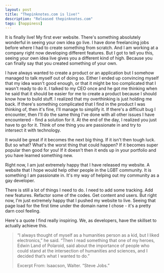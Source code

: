 ```yaml
---
layout: post
title: "Thepinknotes.com is live!"
description: "Released thepinknotes.com"
tags: [happiness]
---
```


It is finally live! My first ever website. There's something absolutely wonderful in seeing your own idea go live. I have done freelancing jobs before where I had to create something from scratch. And I am working at a company right now developing different features. But I got to tell you this, seeing your own idea live gives you a different kind of high. Because you can finally say that you created something of your own.

I have always wanted to create a product or an application but I somehow managed to talk myself out of doing so. Either I ended up convincing myself that my idea wasn't good enough, or that it might be too complicated that I wasn't ready to do it. I talked to my CEO once and he got me thinking when he said that it should be easier for me to create a product because I should know how to build stuff. I realized that my overthinking is just holding me back. If there's something complicated that I find in the product I was thinking of, then it's fine, I'll manage to simplify it. If there's a difficult bug I encounter, then I'll do the same thing I've done with all other issues I have encountered - find a solution for it. At the end of the day, I realized you just have to go for it. Think of one thing you are passionate in and try to intersect it with technology.

It would be great if it becomes the next big thing. If it isn't then tough luck. But so what? What's the worst thing that could happen? If it becomes super popular then good for you! If it doesn't then it ends up in your portfolio and you have learned something new.

Right now, I am just extremely happy that I have released my website. A website that I hope would help other people in the LGBT community. It is something I am passionate in. It's my way of helping out my community as a gay developer.

There is still a lot of things I need to do. I need to add some tracking. Add new features. Refactor some of the codes. Get content and users. But right now, I'm just extremely happy that I pushed my website to live. Seeing that page load for the first time under the domain name I chose - it's a pretty darn cool feeling.

Here's a quote I find really inspiring. We, as developers, have the skillset to actually achieve this.

>“I always thought of myself as a humanities person as a kid, but I liked electronics,” he said. “Then I read something that one of
>my heroes, Edwin Land of Polaroid, said about the importance of people who could stand at the intersection of humanities and
>sciences, and I decided that’s what I wanted to do.”
>
>Excerpt From: Isaacson, Walter. “Steve Jobs.”